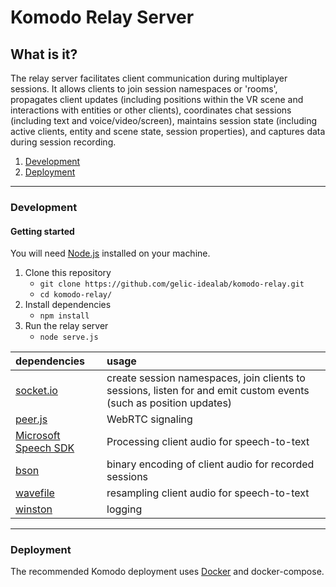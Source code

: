 # Komodo Relay Server

## What is it?
The relay server facilitates client communication during multiplayer sessions. It allows clients to join session namespaces or 'rooms', propagates client updates (including positions within the VR scene and interactions with entities or other clients), coordinates chat sessions (including text and voice/video/screen), maintains session state (including active clients, entity and scene state, session properties), and captures data during session recording. 

1. [Development](#development)
2. [Deployment](#deployment)

_______________
<a name="development"></a>
### Development
#### Getting started
You will need [Node.js](https://nodejs.org/en/download/) installed on your machine.
1. Clone this repository
    * `git clone https://github.com/gelic-idealab/komodo-relay.git`
    * `cd komodo-relay/`
2. Install dependencies
    * `npm install`
3. Run the relay server
    * `node serve.js`

| dependencies | usage |
|:---------------------------------------------------|:------|
| [socket.io](https://github.com/socketio/socket.io) | create session namespaces, join clients to sessions, listen for and emit custom events (such as position updates) |
| [peer.js](https://github.com/peers/peerjs)         | WebRTC signaling |
| [Microsoft Speech SDK](https://docs.microsoft.com/en-us/javascript/api/microsoft-cognitiveservices-speech-sdk/?view=azure-node-latest) | Processing client audio for speech-to-text |
| [bson](https://github.com/mongodb/js-bson) | binary encoding of client audio for recorded sessions | 
| [wavefile](https://github.com/rochars/wavefile) | resampling client audio for speech-to-text | 
| [winston](https://github.com/winstonjs/winston) | logging | 
______________
<a name="deployment"></a>
### Deployment
The recommended Komodo deployment uses [Docker](https://www.docker.com/products/container-runtime) and docker-compose.  